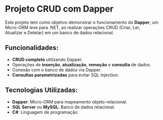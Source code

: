 # Projeto CRUD com Dapper

Este projeto tem como objetivo demonstrar o funcionamento do **Dapper**, um Micro-ORM leve para .NET, ao realizar operações CRUD (Criar, Ler, Atualizar e Deletar) em um banco de dados relacional.

## Funcionalidades:

- **CRUD completo** utilizando Dapper.
- Operações de **inserção**, **atualização**, **remoção** e **consulta** de dados.
- Conexão com o banco de dados via Dapper.
- **Consultas parametrizadas** para evitar SQL Injection.

## Tecnologias Utilizadas:

- **Dapper**: Micro-ORM para mapeamento objeto-relacional.
- **SQL Server** ou **MySQL**: Banco de dados relacional.
- **C#**: Linguagem de programação.

